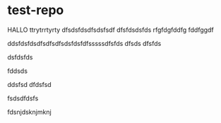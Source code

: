 # test-repo

HALLO
ttrytrrtyrty
dfsdsfdsdfsdsfsdf
dfsfdsdsfds
rfgfdgfddfg
fddfggdf


ddsfdsfdsdfsdfsdfsdsfdsfdfsssssdfsfds
dfsds
dfsfds


dsfdsfds


fddsds

ddsfsd
dfdsfsd


fsdsdfdsfs


fdsnjdsknjmknj
